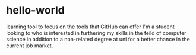 # hello-world
learning tool to focus on the tools that GitHub can offer I'm a student looking to who is interested in furthering my skills in the feild of computer science in addition to a non-related degree at uni for a better chance in the current job market.
